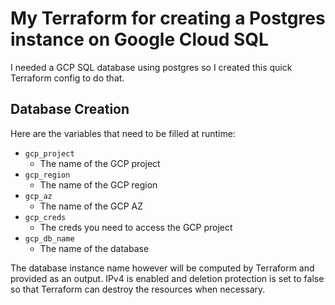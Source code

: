 # My Terraform for creating a Postgres instance on Google Cloud SQL

I needed a GCP SQL database using postgres so I created this quick Terraform config to do that.


## Database Creation

Here are the variables that need to be filled at runtime:

* `gcp_project`
    * The name of the GCP project
* `gcp_region`
    * The name of the GCP region
* `gcp_az`
    * The name of the GCP AZ
* `gcp_creds`
    * The creds you need to access the GCP project
* `gcp_db_name`
    * The name of the database


The database instance name however will be computed by Terraform and provided as an output. IPv4 is enabled and deletion protection is set to false so that Terraform can destroy the resources when necessary.